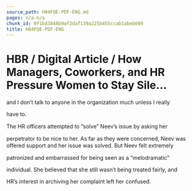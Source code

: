 ```yaml
---
source_path: H04FQE-PDF-ENG.md
pages: n/a-n/a
chunk_id: 0f1bd3848b9af2daf139a225b455ccab1abeb609
title: H04FQE-PDF-ENG
---
```

# HBR / Digital Article / How Managers, Coworkers, and HR Pressure Women to Stay Sile…

and I don’t talk to anyone in the organization much unless I really

have to.

The HR oﬃcers attempted to “solve” Neev’s issue by asking her

perpetrator to be nice to her. As far as they were concerned, Neev was oﬀered support and her issue was solved. But Neev felt extremely

patronized and embarrassed for being seen as a “melodramatic”

individual. She believed that she still wasn’t being treated fairly, and

HR’s interest in archiving her complaint left her confused.

